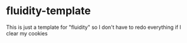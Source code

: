 # fluidity-template
This is just a template for "fluidity" so I don't have to redo everything if I clear my cookies
